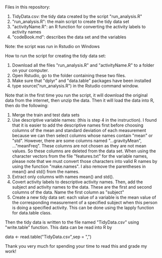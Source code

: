 Files in this repository: 
1. TidyData.csv: the tidy data created by the script "run_analysis.R"
2. "run_analysis.R": the main script to create the tidy data set
3. "activityName.R": an R function for converting the activity labels to activity names
4. "codeBook.md": describes the data set and the variables

Note: the script was run in Rstudio on Windows

How to run the script for creating the tidy data set: 
1. Download all the files "run_analysis.R" and "activityName.R" to a folder on your computer.  
2. Open Rstudio, go to the folder containing these two files.
3. Make sure that "dplyr" and "data.table" packages have been installed 
4. type source("run_analysis.R") in the Rstudio command window.

Note that in the first time you run the script, it will download the original data from the internet, then unzip the data. Then it will load the data into R, then do the following: 
1. Merge the train and test data sets
2. Use descriptive variable names: (this is step 4 in the instruction). I found that it is easier to add the descriptive names first before choosing columns of the mean and standard deviation of each measurement because we can then select columns whose names contain "mean" or "std". However, there are some columns named "...gravityMean", ..."meanFreq". These columns are not chosen as they are not mean values. So these columns are deleted from the data set. When using the character vectors from the file "features.txt" for the variable names, please note that we must convert those characters into valid R names by using the function "make.names". I also remove the parentheses in mean() and std() from the names. 
3. Extract only columns with names mean() and std(). 
4. Covert activity labels to descriptive activity names. Then, add the subject and activity names to the data. These are the first and second columns of the data. Name the first column as "subject"
5. Create a new tidy data set: each value of a variable is the mean value of the corresponding measurement of a specified subject when this person is doing a specified activity. This can be done using the  lapply function for data.table class. 

Then the tidy data is written to the file named "TidyData.csv" using "write.table" function. This data can be read into R by 

data <- read.table("TidyData.csv",sep = ",")

Thank you very much for spending your time to read this and grade my work!

